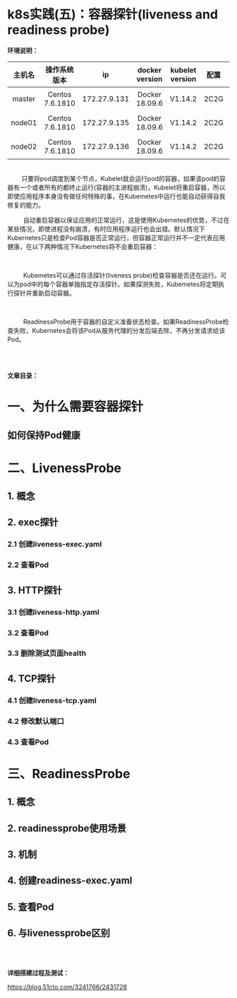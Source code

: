 # k8s实践(五)：容器探针(liveness and readiness probe)
**环境说明：**

 
| 主机名 | 操作系统版本 | ip | docker version | kubelet version | 配置 | 备注 |
| :------: | :------:  | :------: | :------: | :------: | :------: |:------: |
| master | Centos 7.6.1810 | 172.27.9.131 |Docker 18.09.6 | V1.14.2 | 2C2G | 备注 |
| node01 | Centos 7.6.1810 | 172.27.9.135 |Docker 18.09.6 | V1.14.2 | 2C2G | 备注 |
| node02 | Centos 7.6.1810 | 172.27.9.136 |Docker 18.09.6 | V1.14.2 | 2C2G | 备注 |


<br>
&emsp; &emsp;只要将pod调度到某个节点，Kubelet就会运行pod的容器，如果该pod的容器有一个或者所有的都终止运行(容器的主进程崩溃)，Kubelet将重启容器，所以即使应用程序本身没有做任何特殊的事，在Kubemetes中运行也能自动获得自我修复的能力。

<br>

&emsp; &emsp; 自动重启容器以保证应用的正常运行，这是使用Kubernetes的优势，不过在某些情况，即使进程没有崩溃，有时应用程序运行也会出错。默认情况下Kubernetes只是检查Pod容器是否正常运行，但容器正常运行并不一定代表应用健康，在以下两种情况下Kubernetes将不会重启容器：

<br>

&emsp; &emsp; Kubemetes可以通过存活探针(liveness probe)检查容器是否还在运行。可以为pod中的每个容器单独指定存活探针。如果探测失败，Kubemetes将定期执行探针并重新启动容器。

<br>

&emsp; &emsp; ReadinessProbe用于容器的自定义准备状态检查。如果ReadinessProbe检查失败，Kubernetes会将该Pod从服务代理的分发后端去除，不再分发请求给该Pod。

<br>
<br>

**文章目录：**
# 一、为什么需要容器探针
##  如何保持Pod健康

# 二、LivenessProbe
## 1. 概念
## 2. exec探针
### 2.1 创建liveness-exec.yaml
### 2.2 查看Pod
## 3. HTTP探针
### 3.1 创建liveness-http.yaml
### 3.2 查看Pod
### 3.3 删除测试页面health
## 4. TCP探针
### 4.1 创建liveness-tcp.yaml
### 4.2 修改默认端口
### 4.3 查看Pod

# 三、ReadinessProbe
## 1. 概念
## 2. readinessprobe使用场景
## 3. 机制
## 4. 创建readiness-exec.yaml
## 5. 查看Pod
## 6. 与livenessprobe区别


<br>
<br>

**详细搭建过程及测试：**

https://blog.51cto.com/3241766/2431728
